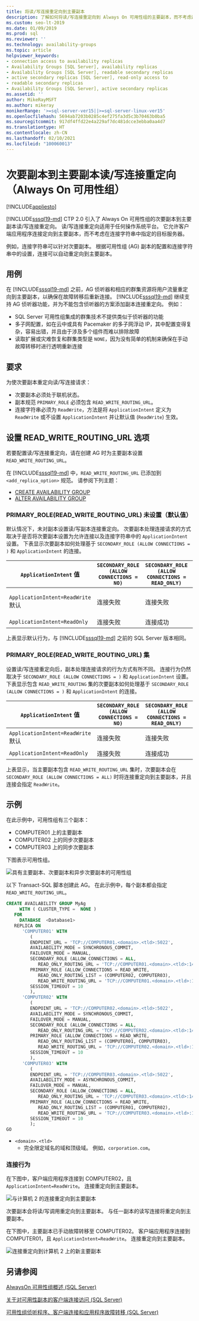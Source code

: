 ```yaml
---
title: 将读/写连接重定向到主要副本
description: 了解如何将读/写连接重定向到 Always On 可用性组的主要副本，而不考虑连接字符串中指定的服务器。
ms.custom: seo-lt-2019
ms.date: 01/09/2019
ms.prod: sql
ms.reviewer: ''
ms.technology: availability-groups
ms.topic: article
helpviewer_keywords:
- connection access to availability replicas
- Availability Groups [SQL Server], availability replicas
- Availability Groups [SQL Server], readable secondary replicas
- active secondary replicas [SQL Server], read-only access to
- readable secondary replicas
- Availability Groups [SQL Server], active secondary replicas
ms.assetid: ''
author: MikeRayMSFT
ms.author: mikeray
monikerRange: '>=sql-server-ver15||>=sql-server-linux-ver15'
ms.openlocfilehash: 5694ab7203b0285c4ef275fa3d5c3b70463b0ba5
ms.sourcegitcommit: 917df4ffd22e4a229af7dc481dcce3ebba0aa4d7
ms.translationtype: HT
ms.contentlocale: zh-CN
ms.lasthandoff: 02/10/2021
ms.locfileid: "100060013"
---
```

# <a name="secondary-to-primary-replica-readwrite-connection-redirection-always-on-availability-groups"></a>次要副本到主要副本读/写连接重定向（Always On 可用性组）

[!INCLUDE[appliesto](../../../includes/applies-to-version/sqlserver2019.md)]

[!INCLUDE[sssql19-md](../../../includes/sssql19-md.md)] CTP 2.0 引入了 Always On 可用性组的次要副本到主要副本读/写连接重定向。 读/写连接重定向适用于任何操作系统平台。 它允许客户端应用程序连接定向到主要副本，而不考虑在连接字符串中指定的目标服务器。 

例如，连接字符串可以针对次要副本。 根据可用性组 (AG) 副本的配置和连接字符串中的设置，连接可以自动重定向到主要副本。 

## <a name="use-cases"></a>用例

在 [!INCLUDE[sssql19-md](../../../includes/sssql19-md.md)] 之前，AG 侦听器和相应的群集资源将用户流量重定向到主要副本，以确保在故障转移后重新连接。 [!INCLUDE[sssql19-md](../../../includes/sssql19-md.md)] 继续支持 AG 侦听器功能，并为不能包含侦听器的方案添加副本连接重定向。 例如：

* SQL Server 可用性组集成的群集技术不提供类似于侦听器的功能 
* 多子网配置，如在云中或具有 Pacemaker 的多子网浮动 IP，其中配置变得复杂，容易出错，并且由于涉及多个组件而难以排除故障
* 读取扩展或灾难恢复和群集类型是 `NONE`，因为没有简单的机制来确保在手动故障转移时进行透明重新连接

## <a name="requirement"></a>要求

为使次要副本重定向读/写连接请求：
* 次要副本必须处于联机状态。 
* 副本规范 `PRIMARY_ROLE` 必须包含 `READ_WRITE_ROUTING_URL`。
* 连接字符串必须为 `ReadWrite`，方法是将 `ApplicationIntent` 定义为 `ReadWrite` 或不设置 `ApplicationIntent` 并让默认值 (`ReadWrite`) 生效。

## <a name="set-read_write_routing_url-option"></a>设置 READ_WRITE_ROUTING_URL 选项

若要配置读/写连接重定向，请在创建 AG 时为主要副本设置 `READ_WRITE_ROUTING_URL`。 

在 [!INCLUDE[sssql19-md](../../../includes/sssql19-md.md)] 中，`READ_WRITE_ROUTING_URL` 已添加到 `<add_replica_option>` 规范。 请参阅下列主题： 

* [CREATE AVAILABILITY GROUP](../../../t-sql/statements/create-availability-group-transact-sql.md)
* [ALTER AVAILABILITY GROUP](../../../t-sql/statements/alter-availability-group-transact-sql.md)


### <a name="primary_roleread_write_routing_url-not-set-default"></a>PRIMARY_ROLE(READ_WRITE_ROUTING_URL) 未设置（默认值） 

默认情况下，未对副本设置读/写副本连接重定向。 次要副本处理连接请求的方式取决于是否将次要副本设置为允许连接以及连接字符串中的 `ApplicationIntent` 设置。 下表显示次要副本如何处理基于 `SECONDARY_ROLE (ALLOW CONNECTIONS = )` 和 `ApplicationIntent` 的连接。

|<code>ApplicationIntent</code> 值|<code>SECONDARY_ROLE (ALLOW CONNECTIONS = NO)</code>|<code>SECONDARY_ROLE (ALLOW CONNECTIONS = READ_ONLY)</code>|<code>SECONDARY_ROLE (ALLOW CONNECTIONS = ALL)</code>|
|-----|-----|-----|-----|
|`ApplicationIntent=ReadWrite`<br/> 默认|连接失败|连接失败|连接成功<br/>读取成功<br/>写入失败|
|`ApplicationIntent=ReadOnly`|连接失败|连接成功|连接成功

上表显示默认行为，与 [!INCLUDE[sssql19-md](../../../includes/sssql19-md.md)] 之前的 SQL Server 版本相同。 

### <a name="primary_roleread_write_routing_url-set"></a>PRIMARY_ROLE(READ_WRITE_ROUTING_URL) 集 

设置读/写连接重定向后，副本处理连接请求的行为方式有所不同。 连接行为仍然取决于 `SECONDARY_ROLE (ALLOW CONNECTIONS = )` 和 `ApplicationIntent` 设置。 下表显示包含 `READ_WRITE_ROUTING` 集的次要副本如何处理基于 `SECONDARY_ROLE (ALLOW CONNECTIONS = )` 和 `ApplicationIntent` 的连接。

|<code>ApplicationIntent</code> 值|<code>SECONDARY_ROLE (ALLOW CONNECTIONS = NO)</code>|<code>SECONDARY_ROLE (ALLOW CONNECTIONS = READ_ONLY)</code>|<code>SECONDARY_ROLE (ALLOW CONNECTIONS = ALL)</code>|
|-----|-----|-----|-----|
|`ApplicationIntent=ReadWrite`<br/>默认|连接失败|连接失败|连接路由到主要副本|
|`ApplicationIntent=ReadOnly`|连接失败|连接成功|连接成功

上表显示，当主要副本包含 `READ_WRITE_ROUTING_URL` 集时，次要副本会在 `SECONDARY_ROLE (ALLOW CONNECTIONS = ALL)` 时将连接重定向到主要副本，并且连接会指定 `ReadWrite`。

## <a name="example"></a>示例 

在此示例中，可用性组有三个副本：
* COMPUTER01 上的主要副本
* COMPUTER02 上的同步次要副本
* COMPUTER03 上的同步次要副本

下图表示可用性组。

![具有主要副本、次要副本和异步次要副本的可用性组](media/replica-connection-redirection-always-on-availability-groups/01_originalAG.png)

以下 Transact-SQL 脚本创建此 AG。 在此示例中，每个副本都会指定 `READ_WRITE_ROUTING_URL`。
```sql
CREATE AVAILABILITY GROUP MyAg   
     WITH ( CLUSTER_TYPE =  NONE )  
   FOR   
     DATABASE  <Database1>   
   REPLICA ON   
      'COMPUTER01' WITH   
         (  
         ENDPOINT_URL = 'TCP://COMPUTER01.<domain>.<tld>:5022',  
         AVAILABILITY_MODE = SYNCHRONOUS_COMMIT,  
         FAILOVER_MODE = MANUAL,  
         SECONDARY_ROLE (ALLOW_CONNECTIONS = ALL,   
            READ_ONLY_ROUTING_URL = 'TCP://COMPUTER01.<domain>.<tld>:1433' ),
         PRIMARY_ROLE (ALLOW_CONNECTIONS = READ_WRITE,   
            READ_ONLY_ROUTING_LIST = (COMPUTER02, COMPUTER03),
            READ_WRITE_ROUTING_URL = 'TCP://COMPUTER01.<domain>.<tld>:1433' )   
         SESSION_TIMEOUT = 10  
         ),   
      'COMPUTER02' WITH   
         (  
         ENDPOINT_URL = 'TCP://COMPUTER02.<domain>.<tld>:5022',  
         AVAILABILITY_MODE = SYNCHRONOUS_COMMIT,  
         FAILOVER_MODE = MANUAL, 
         SECONDARY_ROLE (ALLOW_CONNECTIONS = ALL,   
            READ_ONLY_ROUTING_URL = 'TCP://COMPUTER02.<domain>.<tld>:1433' ),  
         PRIMARY_ROLE (ALLOW_CONNECTIONS = READ_WRITE,   
            READ_ONLY_ROUTING_LIST = (COMPUTER01, COMPUTER03),  
            READ_WRITE_ROUTING_URL = 'TCP://COMPUTER02.<domain>.<tld>:1433' )   
         SESSION_TIMEOUT = 10  
         ),   
      'COMPUTER03' WITH   
         (  
         ENDPOINT_URL = 'TCP://COMPUTER03.<domain>.<tld>:5022',  
         AVAILABILITY_MODE = ASYNCHRONOUS_COMMIT,  
         FAILOVER_MODE = MANUAL,  
         SECONDARY_ROLE (ALLOW_CONNECTIONS = ALL,   
            READ_ONLY_ROUTING_URL = 'TCP://COMPUTER03.<domain>.<tld>:1433' ),  
         PRIMARY_ROLE (ALLOW_CONNECTIONS = READ_WRITE,   
            READ_ONLY_ROUTING_LIST = (COMPUTER01, COMPUTER02),  
            READ_WRITE_ROUTING_URL = 'TCP://COMPUTER03.<domain>.<tld>:1433' )  
         SESSION_TIMEOUT = 10  
         );
GO  
```
   - `<domain>.<tld>`
      - 完全限定域名的域和顶级域。 例如，`corporation.com`。


### <a name="connection-behaviors"></a>连接行为

在下图中，客户端应用程序连接到 COMPUTER02，且 `ApplicationIntent=ReadWrite`。 连接重定向到主要副本。 

![与计算机 2 的连接重定向到主要副本](media/replica-connection-redirection-always-on-availability-groups/02_redirectionAG.png)

次要副本会将读/写调用重定向到主要副本。 与任一副本的读写连接将重定向到主要副本。 

在下图中，主要副本已手动故障转移至 COMPUTER02。 客户端应用程序连接到 COMPUTER01，且 `ApplicationIntent=ReadWrite`。 连接重定向到主要副本。 

![连接重定向到计算机 2 上的新主要副本](media/replica-connection-redirection-always-on-availability-groups/03_redirectionAG.png)

## <a name="see-also"></a>另请参阅

[AlwaysOn 可用性组概述 (SQL Server)](../../../database-engine/availability-groups/windows/overview-of-always-on-availability-groups-sql-server.md)   
 
[关于对可用性副本的客户端连接访问 (SQL Server)](../../../database-engine/availability-groups/windows/about-client-connection-access-to-availability-replicas-sql-server.md)   

[可用性组侦听程序、客户端连接和应用程序故障转移 (SQL Server)](../../../database-engine/availability-groups/windows/listeners-client-connectivity-application-failover.md)
